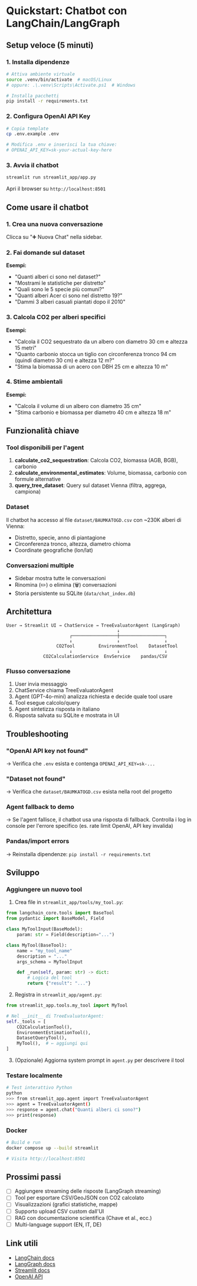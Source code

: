 # Quickstart: Chatbot con LangChain/LangGraph

## Setup veloce (5 minuti)

### 1. Installa dipendenze

```bash
# Attiva ambiente virtuale
source .venv/bin/activate  # macOS/Linux
# oppure: .\.venv\Scripts\Activate.ps1  # Windows

# Installa pacchetti
pip install -r requirements.txt
```

### 2. Configura OpenAI API Key

```bash
# Copia template
cp .env.example .env

# Modifica .env e inserisci la tua chiave:
# OPENAI_API_KEY=sk-your-actual-key-here
```

### 3. Avvia il chatbot

```bash
streamlit run streamlit_app/app.py
```

Apri il browser su `http://localhost:8501`

## Come usare il chatbot

### 1. Crea una nuova conversazione

Clicca su "➕ Nuova Chat" nella sidebar.

### 2. Fai domande sul dataset

**Esempi:**

- "Quanti alberi ci sono nel dataset?"
- "Mostrami le statistiche per distretto"
- "Quali sono le 5 specie più comuni?"
- "Quanti alberi Acer ci sono nel distretto 19?"
- "Dammi 3 alberi casuali piantati dopo il 2010"

### 3. Calcola CO2 per alberi specifici

**Esempi:**

- "Calcola il CO2 sequestrato da un albero con diametro 30 cm e altezza 15 metri"
- "Quanto carbonio stocca un tiglio con circonferenza tronco 94 cm (quindi diametro 30 cm) e altezza 12 m?"
- "Stima la biomassa di un acero con DBH 25 cm e altezza 10 m"

### 4. Stime ambientali

**Esempi:**

- "Calcola il volume di un albero con diametro 35 cm"
- "Stima carbonio e biomassa per diametro 40 cm e altezza 18 m"

## Funzionalità chiave

### Tool disponibili per l'agent

1. **calculate_co2_sequestration**: Calcola CO2, biomassa (AGB, BGB), carbonio
2. **calculate_environmental_estimates**: Volume, biomassa, carbonio con formule alternative
3. **query_tree_dataset**: Query sul dataset Vienna (filtra, aggrega, campiona)

### Dataset

Il chatbot ha accesso al file `dataset/BAUMKATOGD.csv` con ~230K alberi di Vienna:

- Distretto, specie, anno di piantagione
- Circonferenza tronco, altezza, diametro chioma
- Coordinate geografiche (lon/lat)

### Conversazioni multiple

- Sidebar mostra tutte le conversazioni
- Rinomina (✏️) o elimina (🗑️) conversazioni
- Storia persistente su SQLite (`data/chat_index.db`)

## Architettura

```
User → Streamlit UI → ChatService → TreeEvaluatorAgent (LangGraph)
                                          ↓
                        ┌─────────────────┼─────────────────┐
                        ↓                 ↓                 ↓
                   CO2Tool         EnvironmentTool    DatasetTool
                        ↓                 ↓                 ↓
              CO2CalculationService  EnvService    pandas/CSV
```

### Flusso conversazione

1. User invia messaggio
2. ChatService chiama TreeEvaluatorAgent
3. Agent (GPT-4o-mini) analizza richiesta e decide quale tool usare
4. Tool esegue calcolo/query
5. Agent sintetizza risposta in italiano
6. Risposta salvata su SQLite e mostrata in UI

## Troubleshooting

### "OpenAI API key not found"

→ Verifica che `.env` esista e contenga `OPENAI_API_KEY=sk-...`

### "Dataset not found"

→ Verifica che `dataset/BAUMKATOGD.csv` esista nella root del progetto

### Agent fallback to demo

→ Se l'agent fallisce, il chatbot usa una risposta di fallback. Controlla i log in console per l'errore specifico (es. rate limit OpenAI, API key invalida)

### Pandas/import errors

→ Reinstalla dipendenze: `pip install -r requirements.txt`

## Sviluppo

### Aggiungere un nuovo tool

1. Crea file in `streamlit_app/tools/my_tool.py`:

```python
from langchain_core.tools import BaseTool
from pydantic import BaseModel, Field

class MyToolInput(BaseModel):
    param: str = Field(description="...")

class MyTool(BaseTool):
    name = "my_tool_name"
    description = "..."
    args_schema = MyToolInput

    def _run(self, param: str) -> dict:
        # Logica del tool
        return {"result": "..."}
```

2. Registra in `streamlit_app/agent.py`:

```python
from streamlit_app.tools.my_tool import MyTool

# Nel __init__ di TreeEvaluatorAgent:
self._tools = [
    CO2CalculationTool(),
    EnvironmentEstimationTool(),
    DatasetQueryTool(),
    MyTool(),  # ← aggiungi qui
]
```

3. (Opzionale) Aggiorna system prompt in `agent.py` per descrivere il tool

### Testare localmente

```bash
# Test interattivo Python
python
>>> from streamlit_app.agent import TreeEvaluatorAgent
>>> agent = TreeEvaluatorAgent()
>>> response = agent.chat("Quanti alberi ci sono?")
>>> print(response)
```

### Docker

```bash
# Build e run
docker compose up --build streamlit

# Visita http://localhost:8501
```

## Prossimi passi

- [ ] Aggiungere streaming delle risposte (LangGraph streaming)
- [ ] Tool per esportare CSV/GeoJSON con CO2 calcolato
- [ ] Visualizzazioni (grafici statistiche, mappe)
- [ ] Supporto upload CSV custom dall'UI
- [ ] RAG con documentazione scientifica (Chave et al., ecc.)
- [ ] Multi-language support (EN, IT, DE)

## Link utili

- [LangChain docs](https://python.langchain.com/)
- [LangGraph docs](https://langchain-ai.github.io/langgraph/)
- [Streamlit docs](https://docs.streamlit.io/)
- [OpenAI API](https://platform.openai.com/docs/)

